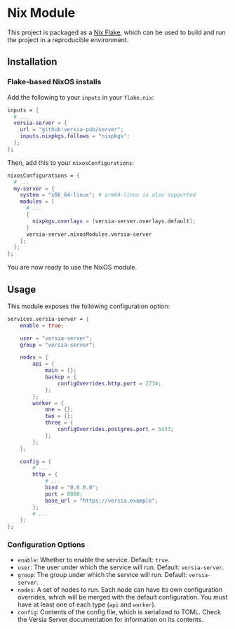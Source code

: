 # Nix Module

This project is packaged as a [Nix Flake](https://nixos.wiki/wiki/Flakes), which can be used to build and run the project in a reproducible environment.

## Installation

### Flake-based NixOS installs

Add the following to your `inputs` in your `flake.nix`:

```nix
inputs = {
  # ...
  versia-server = {
    url = "github:versia-pub/server";
    inputs.nixpkgs.follows = "nixpkgs";
  };
};
```

Then, add this to your `nixosConfigurations`:

```nix
nixosConfigurations = {
  # ...
  my-server = {
    system = "x86_64-linux"; # arm64-linux is also supported
    modules = [
      # ...
      {
        nixpkgs.overlays = [versia-server.overlays.default];
      }
      versia-server.nixosModules.versia-server
    ];
  };
};
```

You are now ready to use the NixOS module.

## Usage

This module exposes the following configuration option:

```nix
services.versia-server = {
    enable = true;

    user = "versia-server";
    group = "versia-server";

    nodes = {
        api = {
            main = {};
            backup = {
                configOverrides.http.port = 2734;
            };
        };
        worker = {
            one = {};
            two = {};
            three = {
                configOverrides.postgres.port = 5433;
            };
        };
    };

    config = {
        # ...
        http = {
            # ...
            bind = "0.0.0.0";
            port = 8080;
            base_url = "https://versia.example";
        };
        # ...
    };
};
```

### Configuration Options

- `enable`: Whether to enable the service. Default: `true`.
- `user`: The user under which the service will run. Default: `versia-server`.
- `group`: The group under which the service will run. Default: `versia-server`.
- `nodes`: A set of nodes to run. Each node can have its own configuration overrides, which will be merged with the default configuration. You must have at least one of each type (`api` and `worker`).
- `config`: Contents of the config file, which is serialized to TOML. Check the Versia Server documentation for information on its contents.

